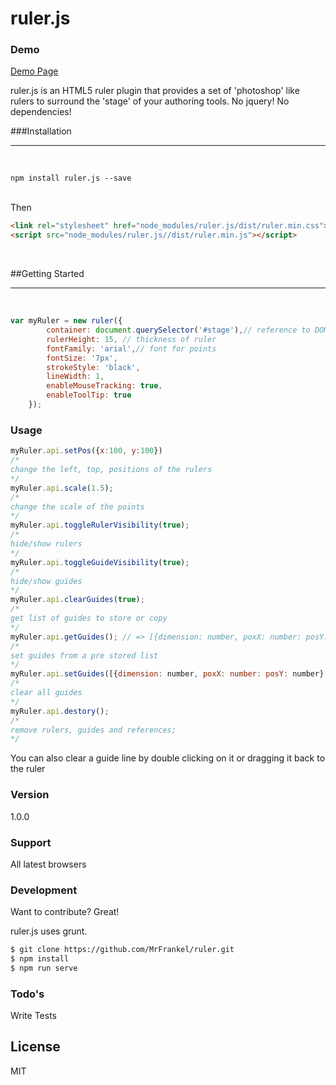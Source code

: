 ruler.js
======

### Demo
<a href="Demo page">Demo Page</a>


ruler.js is an HTML5 ruler plugin that provides a set of 'photoshop' like rulers to surround the 'stage' of your authoring tools.
No jquery!
No dependencies!

###Installation
<hr>
<br/>

```terminal
npm install ruler.js --save
```

<br/>
Then
<br/>

```html
<link rel="stylesheet" href="node_modules/ruler.js/dist/ruler.min.css">
<script src="node_modules/ruler.js//dist/ruler.min.js"></script>
```

<br/>

##Getting Started

<hr>
<br/>

```javascript
var myRuler = new ruler({
        container: document.querySelector('#stage'),// reference to DOM element to apply rulers on
        rulerHeight: 15, // thickness of ruler
        fontFamily: 'arial',// font for points
        fontSize: '7px', 
        strokeStyle: 'black',
        lineWidth: 1,
        enableMouseTracking: true,
        enableToolTip: true
    });
```
### Usage 
```javascript
myRuler.api.setPos({x:100, y:100})
/*
change the left, top, positions of the rulers
*/
myRuler.api.scale(1.5);
/*
change the scale of the points
*/
myRuler.api.toggleRulerVisibility(true);
/*
hide/show rulers
*/
myRuler.api.toggleGuideVisibility(true);
/*
hide/show guides
*/
myRuler.api.clearGuides(true);
/*
get list of guides to store or copy
*/
myRuler.api.getGuides(); // => [{dimension: number, poxX: number: posY: number}...]
/*
set guides from a pre stored list
*/
myRuler.api.setGuides([{dimension: number, poxX: number: posY: number}...]);
/*
clear all guides
*/
myRuler.api.destory();
/*
remove rulers, guides and references;
*/
```


You can also clear a guide line by double clicking on it or dragging it back to the ruler



### Version
1.0.0

### Support

All latest browsers


### Development

Want to contribute? Great!

ruler.js uses grunt.
```sh
$ git clone https://github.com/MrFrankel/ruler.git
$ npm install
$ npm run serve
```

### Todo's

Write Tests


License
----

MIT


